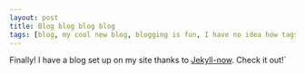 ```yaml
---
layout: post
title: Blog blog blog blog
tags: [blog, my cool new blog, blogging is fun, I have no idea how tags work]
---
```


Finally! I have a blog set up on my site thanks to [Jekyll-now](https://github.com/barryclark/jekyll-now). Check it out!`